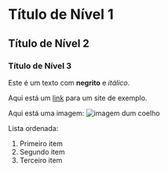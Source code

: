 # Título de Nível 1

## Título de Nível 2

### Título de Nível 3

Este é um texto com **negrito** e *itálico*.

Aqui está um [link](https://www.example.com) para um site de exemplo.

Aqui está uma imagem:
![imagem dum coelho](http://www.coellho.com)

Lista ordenada:
1. Primeiro item
2. Segundo item
3. Terceiro item